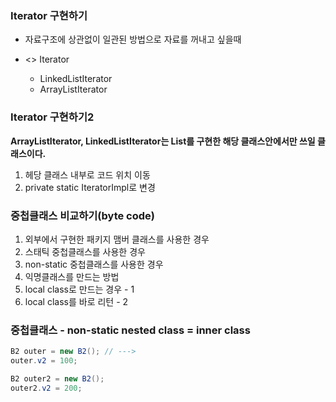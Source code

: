 ### Iterator 구현하기
- 자료구조에 상관없이 일관된 방법으로 자료를 꺼내고 싶을때

- <<Interface>> Iterator
  - LinkedListIterator
  - ArrayListIterator

### Iterator 구현하기2
**ArrayListIterator, LinkedListIterator는 List를 구현한 해당 클래스안에서만 쓰일 클래스이다.**

1. 헤당 클래스 내부로 코드 위치 이동
2. private static IteratorImpl로 변경

### 중첩클래스 비교하기(byte code)
1. 외부에서 구현한 패키지 맴버 클래스를 사용한 경우
2. 스태틱 중첩클래스를 사용한 경우
3. non-static 중첩클래스를 사용한 경우
4. 익명클래스를 만드는 방법
5. local class로 만드는 경우 - 1
6. local class를 바로 리턴 - 2

### 중첩클래스 - non-static nested class = inner class
```java
B2 outer = new B2(); // ---> 
outer.v2 = 100;

B2 outer2 = new B2();
outer2.v2 = 200;
```